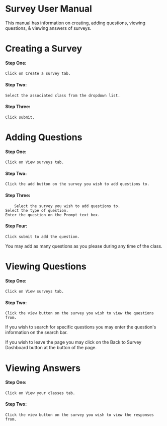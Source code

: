 # Survey User Manual 
This manual has information on creating, adding questions, viewing questions, & viewing answers of surveys.

# Creating a Survey
#### Step One: 
	Click on Create a survey tab. 
#### Step Two:
	Select the associated class from the dropdown list.
#### Step Three:
	Click submit.
	
# Adding Questions
#### Step One: 
	Click on View surveys tab. 
#### Step Two:
	Click the add button on the survey you wish to add questions to. 
#### Step Three:  
        Select the survey you wish to add questions to.
	Select the type of question.
	Enter the question on the Prompt text box. 
#### Step Four:
  	Click submit to add the question.
You may add as many questions as you please during any time of the class. 

# Viewing Questions
#### Step One: 
	Click on View surveys tab. 
#### Step Two:
	Click the view button on the survey you wish to view the questions from.  
If you wish to search for specific questions you may enter the question's information on the search bar.

If you wish to leave the page you may click on the Back to Survey Dashboard button at the button of the page.
	
# Viewing Answers 
#### Step One: 
	Click on View your classes tab. 
#### Step Two:
	Click the view button on the survey you wish to view the responses from.  
